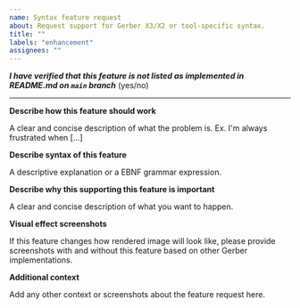 ```yaml
---
name: Syntax feature request
about: Request support for Gerber X3/X2 or tool-specific syntax.
title: ""
labels: "enhancement"
assignees: ""
---
```


**_I have verified that this feature is not listed as implemented in README.md on `main`
branch_** (yes/no)

---

**Describe how this feature should work**

A clear and concise description of what the problem is. Ex. I'm always frustrated when
[...]

**Describe syntax of this feature**

A descriptive explanation or a EBNF grammar expression.

**Describe why this supporting this feature is important**

A clear and concise description of what you want to happen.

**Visual effect screenshots**

If this feature changes how rendered image will look like, please provide screenshots
with and without this feature based on other Gerber implementations.

**Additional context**

Add any other context or screenshots about the feature request here.
